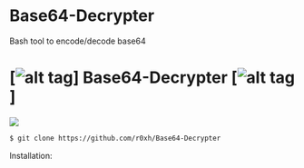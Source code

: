 # Base64-Decrypter
Bash tool to encode/decode base64

# [![alt tag](http://icons.iconarchive.com/icons/dakirby309/simply-styled/32/OS-Linux-icon.png)] Base64-Decrypter [![alt tag](http://icons.iconarchive.com/icons/dakirby309/simply-styled/32/OS-Linux-icon.png)]

<img src="https://imgur.com/a/txAwuMY" data-canonical-src="https://imgur.com/a/txAwuMY" style="max-width:100%;">

```bash
$ git clone https://github.com/r0xh/Base64-Decrypter
```

Installation: 

